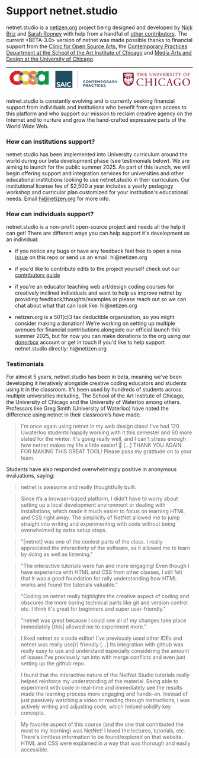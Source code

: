 # Support netnet.studio

netnet.studio is a <a href="http://netizen.org" target="_blank">netizen.org</a> project being designed and developed by <a href="http://nickbriz.com/" target="_blank">Nick Briz</a> and <a href="https://www.sarahrooney.net/" target="_blank">Sarah Rooney</a> with help from a handful of [other contributors](https://github.com/netizenorg/netnet.studio/graphs/contributors). The current <BETA-3.0> version of netnet was made possible thanks to financial support from the <a href="http://clinicopensourcearts.com/" target="_blank">Clinic for Open Source Arts</a>, the <a href="https://www.saic.edu/academics/departments/contemporary-practices" target="_blank">Contemporary Practices Department at the School of the Art Institute of Chicago</a> and <a href="https://cms.uchicago.edu/undergraduate/major-minor/minor-media-arts-and-design" target="_blank">Media Arts and Design at the University of Chicago</a>.

| [![cosa](cosa.png)](http://clinicopensourcearts.com/) | [![saic](saic.png)](https://www.saic.edu/academics/departments/contemporary-practices) | [![uchicago](uchicago.png)](https://cms.uchicago.edu/undergraduate/major-minor/minor-media-arts-and-design) |
|:---:|:---:|:---:|

netnet.studio is constantly evolving and is currently seeking financial support from individuals and institutions who benefit from open access to this platform and who support our mission to reclaim creative agency on the Internet and to nurture and grow the hand-crafted expressive parts of the World Wide Web.

### How can institutions support?

netnet.studio has been implemented into University curriculum around the world during our beta development phase (see testimonials below). We are aiming to launch for the public summer 2025. As part of this launch, we will begin offering support and integration services for universities and other educational institutions looking to use netnet.studio in their curriculum. Our institutional license fee of $2,500 a year includes a yearly pedagogy workshop and curricular plan customized for your institution's educational needs. Email hi@netizen.org for more info.

### How can individuals support?

netnet.studio is a non-profit open-source project and needs all the help it can get! There are different ways you can help support it's development as an individual:

- if you notice any bugs or have any feedback feel free to open a new [issue](https://github.com/netizenorg/netnet.studio/issues) on this repo or send us an email: h<span></span>i@net<span></span>izen.org

- if you'd like to contribute edits to the project yourself check out our [contributors guide](../developers)

- if you're an educator teaching web art/design coding courses for creatively inclined individuals and want to help us improve netnet by providing feedback/thoughts/examples or please reach out so we can chat about what that can look like: h<span></span>i@net<span></span>izen.org

- netizen.org is a 501(c)3 tax deductible organization, so you might consider making a donation! We're working on setting up multiple avenues for financial contributions alongside our official launch this summer 2025, but for now you can make donations to the org using our [donorbox](https://donorbox.org/netizen) account or get in touch if you'd like to help support netnet.studio directly: h<span></span>i@net<span></span>izen.org


### Testimonials

For almost 5 years, netnet.studio has been in beta, meaning we’ve been developing it iteratively alongside creative coding educators and students using it in the classroom. It’s been used by hundreds of students across multiple universities including, The School of the Art Institute of Chicago, the University of Chicago and the University of Waterloo among others. Professors like Greg Smith (University of Waterloo) have noted the difference using netnet in their classroom’s have made.

> I'm once again using netnet in my web design class! I've had 120 Uwaterloo students happily working with it this semester and 60 more slated for the winter. It's going really well, and I can't stress enough how netnet makes my life a little easier! 🙂 [...] THANK YOU AGAIN FOR MAKING THIS GREAT TOOL! Please pass my gratitude on to your team.

Students have also responded overwhelmingly positive in anonymous evaluations, saying:

> netnet is awesome and really thoughtfully built.

> Since it’s a browser–based platform, I didn’t have to worry about setting up a local development environment or dealing with installations, which made it much easier to focus on learning HTML and CSS right away. The simplicity of NetNet allowed me to jump straight into writing and experimenting with code without being overwhelmed by extra setup steps.

> "[netnet] was one of the coolest parts of the class. I really appreciated the interactivity of the software, as it allowed me to learn by doing as well as listening."

> "The interactive tutorials were fun and more engaging! Even though I have experience with HTML and CSS from other classes, I still felt that it was a good foundation for rally understanding how HTML works and found the tutorials valuable."

> "Coding on netnet really highlights the creative aspect of coding and obscures the more boring technical parts like git and version control etc. I think it's great for beginners and super user-friendly."

> "netnet was great because I could see all of my changes take place immediately [this] allowed me to experiment more."

> I liked netnet as a code editor! I've previously used other IDEs and netnet was really use[r] friendly [...] Its integration with github was really easy to use and understand especially considering the amount of issues I've previously run into with merge conflicts and even just setting up the github repo.

> I found that the interactive nature of the NetNet.Studio tutorials really helped reinforce my understanding of the material. Being able to experiment with code in real–time and immediately see the results made the learning process more engaging and hands–on. Instead of just passively watching a video or reading through instructions, I was actively writing and adjusting code, which helped solidify key concepts.

> My favorite aspect of this course (and the one that contributed the most to my learning) was NetNet! I loved the lectures, tutorials, etc. There's limitless information to be found/explored on that website. HTML and CSS were explained in a way that was thorough and easily accessible.
